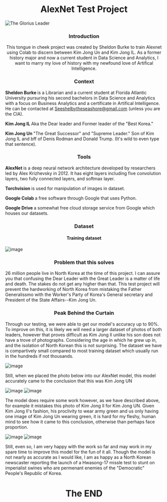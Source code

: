 


 <h1 align="center"> AlexNet Test Project</h1>
 

<img src="https://videolibrarian.com/downloads/4886/download/office%2039.webp?cb=0ed43606163ff94b7579b6ee44c62616&w=1280&h=720" alt="The Glorius Leader" > 

 <h3 align="center"> Introduction </h3>

<p align="center"> This tongue in cheek project was created by Sheldon Burke to train Alexnet using Colab to discern between Kim Jong Un and Kim Jong IL. As a former history major and now a current student in Data Science and Analytics, I want to marry my love of history with my newfound love of Artifical Intelligence. 
 </p>
 
 <h3 align="center"> Context </h3>

<p align="center">
 
 <b> Sheldon Burke </b> is a Librarian and a current student at Florida Atlantic University pursuring his second bachelors in Data Science and Analytics with a focus on Business Analytics and a certificate in Artifical Intelligence. He can be contacted at Seeshelbytheseashore@gmail.com (unless you are the CIA).

 <b> Kim Jong IL </b> Aka the Dear leader and Former leader of the "Best Korea."

 <b> Kim Jong Un </b> "The Great Successor" and "Supreme Leader." Son of Kim Jong IL and bff of Denis Rodman and Donald Trump. (It's wild to even type that sentence).


<h3 align="center"> Tools </h3>

<b> AlexNet </b> is a deep neural network architecture developed by researchers led by Alex Krizhevsky in 2012. It has eight layers including five convolution layers, two fully connected layers, and softmax layer.

<b> Torchvision </b> is used for manipulation of images in dataset.

<b> Google Colab </b> a free software through Google that uses Python.

<b> Google Drive </b> a somewhat free cloud storage service from Google which houses our datasets.

<h3 align="center"> Dataset </h3>

<h4 align="center"> Training dataset </h4>

![image](https://user-images.githubusercontent.com/122634321/230618065-32cd14c0-6f83-48dc-839c-5d610b691bdb.png)


<h3 align="center"> Problem that this solves </h3>

26 million people live in North Korea at the time of this project. I can assure you that confusing the Dear Leader with the Great Leader is a matter of life and death. The stakes do not get any higher than that. This test project will prevent the hardworking of North Korea from mistaking the Father Generalissmo with the Worker's Party of Korea's General secretary and President of the State Affairs--Kim Jong Un. 

<h3 align="center"> Peak Behind the Curtain </h3>

Through our testing, we were able to get our model's accuracy up to 90%. To improve on this, it is likely we will need a larger dataset of photos of both leaders, however that proves difficult as Kim Jong Il unlike his son does not have a trove of photographs. Considering the age in which he grew up in, and the isolation of North Korean this is not surprising. The dataset we have is compartively small compared to most training dataset which usually run in the hundreds if not thousands. 

![image](https://user-images.githubusercontent.com/122634321/230621408-b87866f2-f28d-4e8b-86eb-adf6c8398cc4.png)

Still, when we placed the photo below into our AlexNet model, this model accurately came to the conclusion that this was Kim Jong UN

![image](https://user-images.githubusercontent.com/122634321/230622801-cbaa2a73-c2bd-4717-85b1-76ec2d1c0211.png)
![image](https://user-images.githubusercontent.com/122634321/230622922-2e903f47-ee35-4a04-b8b1-d5304d8cf3b0.png)

The model does require some work however, as we have described above, for example it mistakes this photo of Kim Jong Il for Kim Jong UN. Given Kim Jong Il's fashion, his proclivity to wear army green and us only having one image of Kim Jong Un wearing green, it is hard for my fleshy, human mind to see how it came to this conclusion, otherwise than perhaps face proportion.  

![image](https://user-images.githubusercontent.com/122634321/230623632-52e74c02-8ae8-4055-8197-d9ebcd404970.png)
![image](https://user-images.githubusercontent.com/122634321/230623732-9ee87217-82b0-4642-bbd1-d76fa51e32a6.png)

Still, even so, I am very happy with the work so far and may work in my spare time to improve this model for the fun of it all. Though the model is not nearly as accurate as I would like, I am as happy as a North Korean newscaster reporting the launch of a Hwasong-17 missle test to stunt on imperialist swines who are permenant enemies of the "Democratic" People's Republic of Korea. 

<h1 align="center"> The END</h1>

</p>

